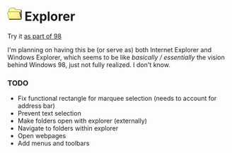 
# ![](../../images/icons/folder-open-32x32.png) Explorer

Try it [as part of 98](http://98.js.org/) <!--or [standalone](http://98.js.org/programs/explorer/)-->

I'm planning on having this be (or serve as) both Internet Explorer and Windows Explorer,
which seems to be like *basically / essentially* the vision behind Windows 98, just not fully realized.
I don't know.

### TODO

- Fix functional rectangle for marquee selection (needs to account for address bar)
- Prevent text selection
- Make folders open with explorer (externally)
- Navigate to folders within explorer
- Open webpages
- Add menus and toolbars
